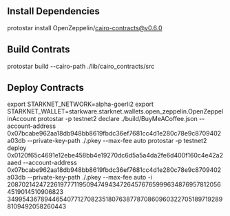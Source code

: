 ## Install Dependencies
protostar install OpenZeppelin/cairo-contracts@v0.6.0

## Build Contrats
protostar build --cairo-path ./lib/cairo_contracts/src

## Deploy Contracts
export STARKNET_NETWORK=alpha-goerli2
export STARKNET_WALLET=starkware.starknet.wallets.open_zeppelin.OpenZeppelinAccount
protostar -p testnet2 declare ./build/BuyMeACoffee.json --account-address 0x07bcabe962aa18db948bb8619fbdc36ef7681cc4d1e280c78e9c8709402a03db --private-key-path ./.pkey --max-fee auto
protostar -p testnet2 deploy 0x0120f65c4691e12ebe458bb4e19270dc6d5a5a4da2fe6d400f160c4e42a2aaed --account-address 0x07bcabe962aa18db948bb8619fbdc36ef7681cc4d1e280c78e9c8709402a03db --private-key-path ./.pkey --max-fee auto -i 2087021424722619777119509474943472645767659996348769578120564519014510906823 3499543678944654077127082351807638778708609603227051897192898109492058260443







